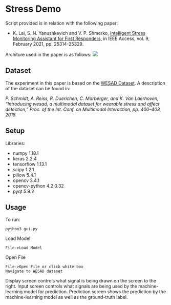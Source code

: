 # Stress Demo

Script provided is in relation with the following paper:

- K. Lai, S. N. Yanushkevich and V. P. Shmerko, [Intelligent Stress Monitoring Assistant for First Responders](https://ieeexplore.ieee.org/document/9348878), in IEEE Access, vol. 9, February 2021, pp. 25314-25329.

Architure used in the paper is as follows:
![](tcn.png)

## Dataset
The experiment in this paper is based on the [WESAD Dataset](https://archive.ics.uci.edu/ml/datasets/WESAD+%28Wearable+Stress+and+Affect+Detection%29). A description of the dataset can be found in:

*P. Schmidt, A. Reiss, R. Duerichen, C. Marberger, and K. Van Laerhoven, “Introducing wesad, a multimodal dataset for wearable stress and affect detection,” Proc. of the Int. Conf. on Multimodal Interaction, pp. 400–408, 2018.*

## Setup
Libraries:
- numpy 1.18.1
- keras 2.2.4
- tensorflow 1.13.1
- scipy 1.2.1
- pillow 5.4.1
- opencv 3.4.1
- opencv-python 4.2.0.32
- pyqt 5.9.2

## Usage
To run:
```
python3 gui.py
```

Load Model 
```
File->Load Model
```

Open File
```
File->Open File or click white box
Navigate to WESAD dataset
```

Display screen controls what signal is being drawn on the screen to the right.  Input screen controls what signals are being used by the machine-learning model for prediction.  Prediction screen shows the prediction by the machine-learning model as well as the ground-truth label.